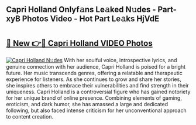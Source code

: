 ## Capri Holland Onlyf𝚊ns Le𝚊ked N𝚞des - Part-xyB Photos Video - Hot Part Le𝚊ks HjVdE

# <h2><a href="http://ac51877.deff.icu/?id=Capri+Holland">🔗 New 👉🔴 Capri Holland VIDEO Photos</a></h2>

[![Capri Holland N𝚞des](https://i.imgur.com/rIISA9y.gif)](http://ac51877.deff.icu/?id=Capri+Holland)
With her soulful voice, introspective lyrics, and genuine connection with her audience, Capri Holland is poised for a bright future. Her music transcends genres, offering a relatable and therapeutic experience for listeners. As she continues to grow and share her stories, she inspires others to embrace their vulnerabilities and find strength in their uniqueness. Capri Holland is a controversial figure who has gained notoriety for her unique brand of online presence. Combining elements of gaming, eroticism, and dark humor, she has amassed a large and dedicated following, but also faced intense criticism for her unconventional approach to content creation.
